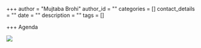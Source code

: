 +++
author = "Mujtaba Brohi"
author_id = ""
categories = []
contact_details = ""
date = ""
description = ""
tags = []

+++
Agenda

![](/images/screen-shot-2021-03-06-at-8-07-24-pm.png)
